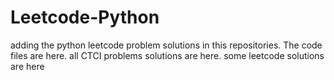 # Leetcode-Python
adding the python leetcode problem solutions in this repositories. 
The code files are here.
all CTCI problems solutions are here.
some leetcode solutions are here



























































































































































































































































































































































































































































































































































































































































































































































































































































































































































































































































































